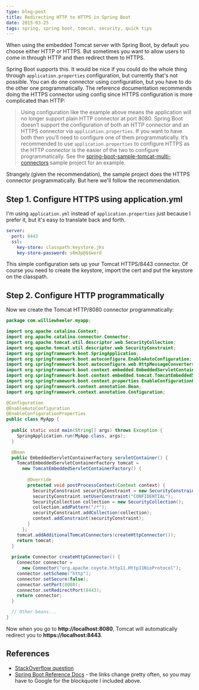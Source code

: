 ```yaml
---
type: blog-post
title: Redirecting HTTP to HTTPS in Spring Boot
date: 2015-03-25
tags: spring, spring boot, tomcat, security, quick tips
---
```

When using the embedded Tomcat server with Spring Boot, by default you choose either HTTP or HTTPS. But sometimes you want to allow users to come in through HTTP and then redirect them to HTTPS.

Spring Boot supports this. It would be nice if you could do the whole thing through `application.properties` configuration, but currently that's not possible. You can do one connector using configuration, but you have to do the other one programmatically. The reference documentation recommends doing the HTTPS connector using config since HTTPS configuration is more complicated than HTTP:

> Using configuration like the example above means the application will no longer support plain HTTP connector at port 8080. Spring Boot doesn’t support the configuration of both an HTTP connector and an HTTPS connector via `application.properties`. If you want to have both then you’ll need to configure one of them programmatically. It’s recommended to use `application.properties` to configure HTTPS as the HTTP connector is the easier of the two to configure programmatically. See the [spring-boot-sample-tomcat-multi-connectors](http://github.com/spring-projects/spring-boot/tree/master/spring-boot-samples/spring-boot-sample-tomcat-multi-connectors) sample project for an example.

Strangely (given the recommendation), the sample project does the HTTPS connector programmatically. But here we'll follow the recommendation.

## Step 1. Configure HTTPS using application.yml

I'm using `application.yml` instead of `application.properties` just because I prefer it, but it's easy to translate back and forth.

~~~ yaml
server:
  port: 8443
  ssl:
    key-store: classpath:keystore.jks
    key-store-password: s0m3p@$$word
~~~

This simple configuration sets up your Tomcat HTTPS/8443 connector. Of course you need to create the keystore, import the cert and put the keystore on the classpath.

## Step 2. Configure HTTP programmatically

Now we create the Tomcat HTTP/8080 connector programmatically:

~~~ java
package com.williewheeler.myapp;

import org.apache.catalina.Context;
import org.apache.catalina.connector.Connector;
import org.apache.tomcat.util.descriptor.web.SecurityCollection;
import org.apache.tomcat.util.descriptor.web.SecurityConstraint;
import org.springframework.boot.SpringApplication;
import org.springframework.boot.autoconfigure.EnableAutoConfiguration;
import org.springframework.boot.autoconfigure.web.HttpMessageConvertersAutoConfiguration;
import org.springframework.boot.context.embedded.EmbeddedServletContainerFactory;
import org.springframework.boot.context.embedded.tomcat.TomcatEmbeddedServletContainerFactory;
import org.springframework.boot.context.properties.EnableConfigurationProperties;
import org.springframework.context.annotation.Bean;
import org.springframework.context.annotation.Configuration;

@Configuration
@EnableAutoConfiguration
@EnableConfigurationProperties
public class MyApp {
  
  public static void main(String[] args) throws Exception {
    SpringApplication.run(MyApp.class, args);
  }

  @Bean
  public EmbeddedServletContainerFactory servletContainer() {
    TomcatEmbeddedServletContainerFactory tomcat =
      new TomcatEmbeddedServletContainerFactory() {
      
        @Override
        protected void postProcessContext(Context context) {
          SecurityConstraint securityConstraint = new SecurityConstraint();
          securityConstraint.setUserConstraint("CONFIDENTIAL");
          SecurityCollection collection = new SecurityCollection();
          collection.addPattern("/*");
          securityConstraint.addCollection(collection);
          context.addConstraint(securityConstraint);
        }
      };
    tomcat.addAdditionalTomcatConnectors(createHttpConnector());
    return tomcat;
  }
  
  private Connector createHttpConnector() {
    Connector connector =
      new Connector("org.apache.coyote.http11.Http11NioProtocol");
    connector.setScheme("http");
    connector.setSecure(false);
    connector.setPort(8080);
    connector.setRedirectPort(8443);
    return connector;
  }

  // Other beans...
}
~~~

Now when you go to **http://localhost:8080**, Tomcat will automatically redirect you to **https://localhost:8443**.

## References

- [StackOverflow question](http://stackoverflow.com/questions/26655875/spring-boot-redirect-http-to-https)
- [Spring Boot Reference Docs](http://docs.spring.io/spring-boot/docs/current-SNAPSHOT/reference/htmlsingle/#howto-configure-ssl) - the links change pretty often, so you may have to Google for the blockquote I included above.
